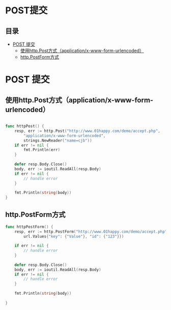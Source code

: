# POST提交

## 目录

-   [POST 提交](#POST-提交)
    -   [使用http.Post方式（application/x-www-form-urlencoded）](#使用httpPost方式applicationx-www-form-urlencoded)
    -   [http.PostForm方式](#httpPostForm方式)

# POST 提交

## 使用http.Post方式（application/x-www-form-urlencoded）

```go

func httpPost() {
    resp, err := http.Post("http://www.01happy.com/demo/accept.php",
        "application/x-www-form-urlencoded",
        strings.NewReader("name=cjb"))
    if err != nil {
        fmt.Println(err)
    }
 
    defer resp.Body.Close()
    body, err := ioutil.ReadAll(resp.Body)
    if err != nil {
        // handle error
    }
 
    fmt.Println(string(body))
}
```

## http.PostForm方式

```go
func httpPostForm() {
    resp, err := http.PostForm("http://www.01happy.com/demo/accept.php",
        url.Values{"key": {"Value"}, "id": {"123"}})
 
    if err != nil {
        // handle error
    }
 
    defer resp.Body.Close()
    body, err := ioutil.ReadAll(resp.Body)
    if err != nil {
        // handle error
    }
 
    fmt.Println(string(body))
 
}
```
